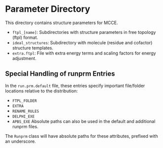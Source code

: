 # Parameter Directory
This directory contains structure parameters for MCCE.
- `ftpl_[name]`: Subdirectories with structure parameters in free topology (ftpl) format.
- `ideal_structures`: Subdirectory with molecule (residue and cofactor) structure templates.
- `extra.ftpl`: File with extra energy terms and scaling factors for energy adjustment.

## Special Handling of runprm Entries
In the `run.prm.default` file, these entries specify important file/folder locations relative to the distribution:
- `FTPL_FOLDER`
- `EXTRA`
- `RENAME_RULES`
- `DELPHI_EXE`
- `APBS_EXE`
Absolute paths can also be used in the default and additional runprm files.

The `Runprm` class will have absolute paths for these attributes, prefixed with an underscore.